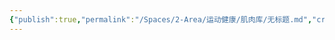 ```yaml
---
{"publish":true,"permalink":"/Spaces/2-Area/运动健康/肌肉库/无标题.md","created":"2025-07-07T18:08:44.905+08:00","modified":"2025-07-09T00:23:33.057+08:00","published":"2025-07-09T00:23:33.057+08:00","cssclasses":""}
---
```


